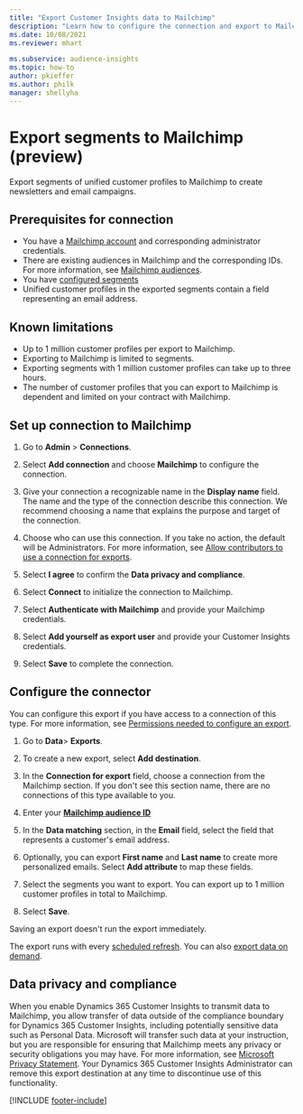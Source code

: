 ```yaml
---
title: "Export Customer Insights data to Mailchimp"
description: "Learn how to configure the connection and export to Mailchimp."
ms.date: 10/08/2021
ms.reviewer: mhart

ms.subservice: audience-insights
ms.topic: how-to
author: pkieffer
ms.author: philk
manager: shellyha
---
```


# Export segments to Mailchimp (preview)

Export segments of unified customer profiles to Mailchimp to create newsletters and email campaigns.

## Prerequisites for connection

-	You have a [Mailchimp account](https://mailchimp.com/) and corresponding administrator credentials.
-	There are existing audiences in Mailchimp and the corresponding IDs. For more information, see [Mailchimp audiences](https://mailchimp.com/help/create-audience/).
-	You have [configured segments](segments.md)
-	Unified customer profiles in the exported segments contain a field representing an email address.

## Known limitations

- Up to 1 million customer profiles per export to Mailchimp.
- Exporting to Mailchimp is limited to segments.
- Exporting segments with 1 million customer profiles can take up to three hours. 
- The number of customer profiles that you can export to Mailchimp is dependent and limited on your contract with Mailchimp.

## Set up connection to Mailchimp

1. Go to **Admin** > **Connections**.

1. Select **Add connection** and choose **Mailchimp** to configure the connection.

1. Give your connection a recognizable name in the **Display name** field. The name and the type of the connection describe this connection. We recommend choosing a name that explains the purpose and target of the connection.

1. Choose who can use this connection. If you take no action, the default will be Administrators. For more information, see [Allow contributors to use a connection for exports](connections.md#allow-contributors-to-use-a-connection-for-exports).

1. Select **I agree** to confirm the **Data privacy and compliance**.

1. Select **Connect** to initialize the connection to Mailchimp.

1. Select **Authenticate with Mailchimp** and provide your Mailchimp credentials.

1. Select **Add yourself as export user** and provide your Customer Insights credentials.

1. Select **Save** to complete the connection. 

## Configure the connector

You can configure this export if you have access to a connection of this type. For more information, see [Permissions needed to configure an export](export-destinations.md#set-up-a-new-export).

1. Go to **Data**> **Exports**.

1. To create a new export, select **Add destination**.

1. In the **Connection for export** field, choose a connection from the Mailchimp section. If you don't see this section name, there are no connections of this type available to you.

1. Enter your **[Mailchimp audience ID](https://mailchimp.com/help/find-audience-id/)**

1. In the **Data matching** section, in the **Email** field, select the field that represents a customer's email address. 

1. Optionally, you can export **First name** and **Last name** to create more personalized emails. Select **Add attribute** to map these fields.

1. Select the segments you want to export. You can export up to 1 million customer profiles in total to Mailchimp.

1. Select **Save**.

Saving an export doesn't run the export immediately.

The export runs with every [scheduled refresh](system.md#schedule-tab). 
You can also [export data on demand](export-destinations.md#run-exports-on-demand). 

## Data privacy and compliance

When you enable Dynamics 365 Customer Insights to transmit data to Mailchimp, you allow transfer of data outside of the compliance boundary for Dynamics 365 Customer Insights, including potentially sensitive data such as Personal Data. Microsoft will transfer such data at your instruction, but you are responsible for ensuring that Mailchimp meets any privacy or security obligations you may have. For more information, see [Microsoft Privacy Statement](https://go.microsoft.com/fwlink/?linkid=396732).
Your Dynamics 365 Customer Insights Administrator can remove this export destination at any time to discontinue use of this functionality.

[!INCLUDE [footer-include](includes/footer-banner.md)]
